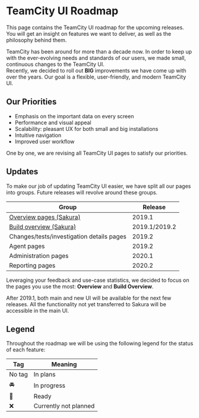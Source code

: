 # TeamCity UI Roadmap

This page contains the TeamCity UI roadmap for the upcoming releases. You will get an
insight on features we want to deliver, as well as the philosophy behind them.

TeamCity has been around for more than a decade now. In order to keep up with the ever-evolving needs and standards of our users, we made small, continuous changes to the
TeamCity UI. <br/>
Recently, we decided to roll out **BIG** improvements we have come up with over the years.
Our goal is a flexible, user-friendly, and modern TeamCity UI.

## Our Priorities
 
* Emphasis on the important data on every screen
* Performance and visual appeal
* Scalability: pleasant UX for both small and big installations
* Intuitive navigation
* Improved user workflow

One by one, we are revising all TeamCity UI pages to satisfy our priorities.

## Updates
To make our job of updating TeamCity UI easier, we have split all our pages into groups.
Future releases will revolve around these groups.
 
| Group                                     | Release                  |
|-------------------------------------------|--------------------------|
| [Overview pages (Sakura)](Sakura.md)| 2019.1           |
| [Build overview (Sakura)](BuildOverview.md)| 2019.1/2019.2|
| Changes/tests/investigation details pages | 2019.2                   |
| Agent pages                               | 2019.2                   |
| Administration pages                      | 2020.1                   |
| Reporting pages                           | 2020.2                   |
 
Leveraging your feedback and use-case statistics, we decided to focus on the pages you use the most: __Overview__ and __Build Overview__.

After 2019.1, both main and new UI will be available for the next few releases. All the functionality not yet transferred to Sakura will be accessible in the main UI.

## Legend 

Throughout the roadmap we will be using the following legend for the status of each feature:

|  Tag                  |         Meaning      |
|-----------------------|----------------------|
| No tag                | In plans   |
| :oncoming_automobile: | In progress |
| :checkered_flag:      | Ready      |
| :x:      |  Currently not planned  |


